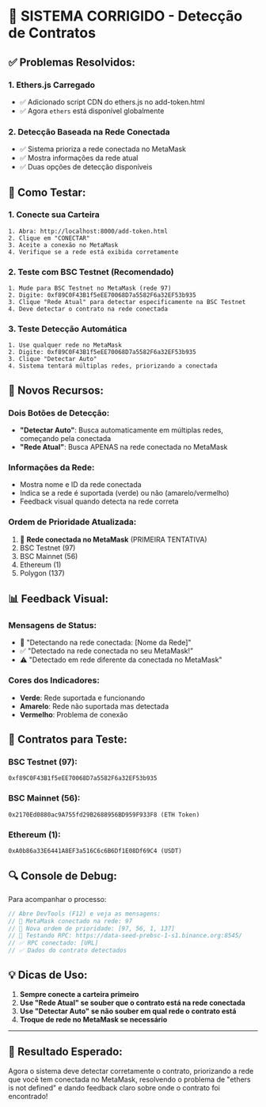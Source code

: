 # 🚀 SISTEMA CORRIGIDO - Detecção de Contratos

## ✅ **Problemas Resolvidos:**

### 1. **Ethers.js Carregado**
- ✅ Adicionado script CDN do ethers.js no add-token.html
- ✅ Agora `ethers` está disponível globalmente

### 2. **Detecção Baseada na Rede Conectada**
- ✅ Sistema prioriza a rede conectada no MetaMask
- ✅ Mostra informações da rede atual
- ✅ Duas opções de detecção disponíveis

## 🎯 **Como Testar:**

### 1. **Conecte sua Carteira**
```
1. Abra: http://localhost:8000/add-token.html
2. Clique em "CONECTAR" 
3. Aceite a conexão no MetaMask
4. Verifique se a rede está exibida corretamente
```

### 2. **Teste com BSC Testnet** (Recomendado)
```
1. Mude para BSC Testnet no MetaMask (rede 97)
2. Digite: 0xf89C0F43B1f5eEE70068D7a5582F6a32EF53b935
3. Clique "Rede Atual" para detectar especificamente na BSC Testnet
4. Deve detectar o contrato na rede conectada
```

### 3. **Teste Detecção Automática**
```
1. Use qualquer rede no MetaMask
2. Digite: 0xf89C0F43B1f5eEE70068D7a5582F6a32EF53b935
3. Clique "Detectar Auto"
4. Sistema tentará múltiplas redes, priorizando a conectada
```

## 🔧 **Novos Recursos:**

### **Dois Botões de Detecção:**
- **"Detectar Auto"**: Busca automaticamente em múltiplas redes, começando pela conectada
- **"Rede Atual"**: Busca APENAS na rede conectada no MetaMask

### **Informações da Rede:**
- Mostra nome e ID da rede conectada
- Indica se a rede é suportada (verde) ou não (amarelo/vermelho)
- Feedback visual quando detecta na rede correta

### **Ordem de Prioridade Atualizada:**
1. 🎯 **Rede conectada no MetaMask** (PRIMEIRA TENTATIVA)
2. BSC Testnet (97)
3. BSC Mainnet (56) 
4. Ethereum (1)
5. Polygon (137)

## 📊 **Feedback Visual:**

### **Mensagens de Status:**
- 🔗 "Detectando na rede conectada: [Nome da Rede]"
- ✅ "Detectado na rede conectada no seu MetaMask!"
- ⚠️ "Detectado em rede diferente da conectada no MetaMask"

### **Cores dos Indicadores:**
- **Verde**: Rede suportada e funcionando
- **Amarelo**: Rede não suportada mas detectada
- **Vermelho**: Problema de conexão

## 🧪 **Contratos para Teste:**

### **BSC Testnet (97):**
```
0xf89C0F43B1f5eEE70068D7a5582F6a32EF53b935
```

### **BSC Mainnet (56):**
```
0x2170Ed0880ac9A755fd29B2688956BD959F933F8 (ETH Token)
```

### **Ethereum (1):**
```
0xA0b86a33E6441A8EF3a516C6c6B6Df1E08Df69C4 (USDT)
```

## 🔍 **Console de Debug:**

Para acompanhar o processo:
```javascript
// Abre DevTools (F12) e veja as mensagens:
// 🔗 MetaMask conectado na rede: 97
// 🎯 Nova ordem de prioridade: [97, 56, 1, 137]  
// 🔄 Testando RPC: https://data-seed-prebsc-1-s1.binance.org:8545/
// ✅ RPC conectado: [URL]
// ✅ Dados do contrato detectados
```

## 💡 **Dicas de Uso:**

1. **Sempre conecte a carteira primeiro**
2. **Use "Rede Atual" se souber que o contrato está na rede conectada**
3. **Use "Detectar Auto" se não souber em qual rede o contrato está**
4. **Troque de rede no MetaMask se necessário**

---

## 🎉 **Resultado Esperado:**

Agora o sistema deve detectar corretamente o contrato, priorizando a rede que você tem conectada no MetaMask, resolvendo o problema de "ethers is not defined" e dando feedback claro sobre onde o contrato foi encontrado!
